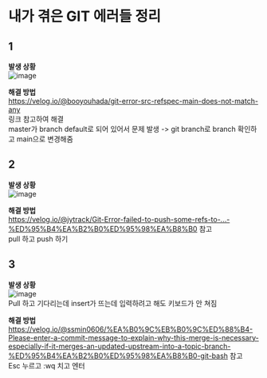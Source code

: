 # 내가 겪은 GIT 에러들 정리

## 1
<b>발생 상황</b>  
![image](https://github.com/sinheyy/TIL/assets/163747140/d1ca1fe2-eb64-4a7d-bfd9-ec9dea06af3b)  
  
<b>해결 방법</b>  
https://velog.io/@booyouhada/git-error-src-refspec-main-does-not-match-any  
링크 참고하여 해결  
master가 branch default로 되어 있어서 문제 발생 -> git branch로 branch 확인하고 main으로 변경해줌  

## 2
<b>발생 상황</b>  
![image](https://github.com/sinheyy/TIL/assets/163747140/e93a6a32-8e77-4ddc-b3b0-01ebe8223357)  

<b>해결 방법</b>  
https://velog.io/@jytrack/Git-Error-failed-to-push-some-refs-to-...-%ED%95%B4%EA%B2%B0%ED%95%98%EA%B8%B0 참고  
pull 하고 push 하기

## 3
<b>발생 상황</b>  
![image](https://github.com/sinheyy/TIL/assets/163747140/93ef2569-81d4-43a5-a5cb-6ae9479dbd2a)  
Pull 하고 기다리는데 insert가 뜨는데 입력하려고 해도 키보드가 안 쳐짐

<b>해결 방법</b>  
https://velog.io/@ssmin0606/%EA%B0%9C%EB%B0%9C%ED%88%B4-Please-enter-a-commit-message-to-explain-why-this-merge-is-necessary-especially-if-it-merges-an-updated-upstream-into-a-topic-branch-%ED%95%B4%EA%B2%B0%ED%95%98%EA%B8%B0-git-bash 참고  
Esc 누르고 :wq 치고 엔터
